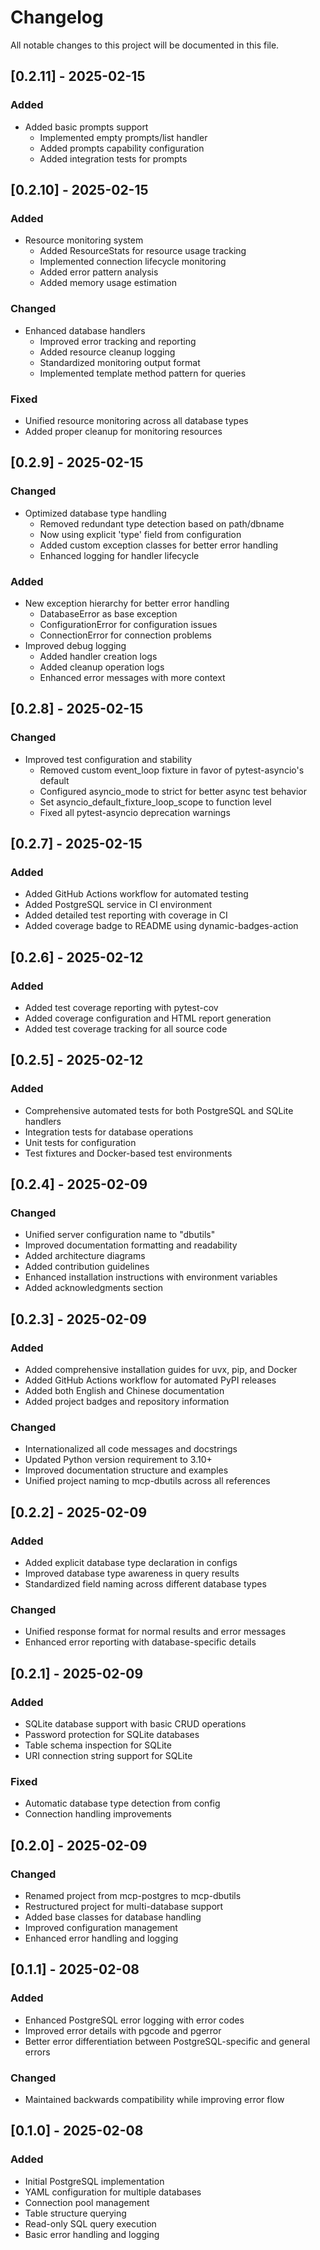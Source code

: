 # Changelog

All notable changes to this project will be documented in this file.

## [0.2.11] - 2025-02-15

### Added
- Added basic prompts support
  - Implemented empty prompts/list handler
  - Added prompts capability configuration
  - Added integration tests for prompts

## [0.2.10] - 2025-02-15

### Added
- Resource monitoring system
  - Added ResourceStats for resource usage tracking
  - Implemented connection lifecycle monitoring
  - Added error pattern analysis
  - Added memory usage estimation

### Changed
- Enhanced database handlers
  - Improved error tracking and reporting
  - Added resource cleanup logging
  - Standardized monitoring output format
  - Implemented template method pattern for queries

### Fixed
- Unified resource monitoring across all database types
- Added proper cleanup for monitoring resources

## [0.2.9] - 2025-02-15

### Changed
- Optimized database type handling
  - Removed redundant type detection based on path/dbname
  - Now using explicit 'type' field from configuration
  - Added custom exception classes for better error handling
  - Enhanced logging for handler lifecycle

### Added
- New exception hierarchy for better error handling
  - DatabaseError as base exception
  - ConfigurationError for configuration issues
  - ConnectionError for connection problems
- Improved debug logging
  - Added handler creation logs
  - Added cleanup operation logs
  - Enhanced error messages with more context

## [0.2.8] - 2025-02-15

### Changed
- Improved test configuration and stability
  - Removed custom event_loop fixture in favor of pytest-asyncio's default
  - Configured asyncio_mode to strict for better async test behavior
  - Set asyncio_default_fixture_loop_scope to function level
  - Fixed all pytest-asyncio deprecation warnings

## [0.2.7] - 2025-02-15

### Added
- Added GitHub Actions workflow for automated testing
- Added PostgreSQL service in CI environment
- Added detailed test reporting with coverage in CI
- Added coverage badge to README using dynamic-badges-action

## [0.2.6] - 2025-02-12

### Added
- Added test coverage reporting with pytest-cov
- Added coverage configuration and HTML report generation
- Added test coverage tracking for all source code

## [0.2.5] - 2025-02-12

### Added
- Comprehensive automated tests for both PostgreSQL and SQLite handlers
- Integration tests for database operations
- Unit tests for configuration
- Test fixtures and Docker-based test environments

## [0.2.4] - 2025-02-09

### Changed
- Unified server configuration name to "dbutils"
- Improved documentation formatting and readability
- Added architecture diagrams
- Added contribution guidelines
- Enhanced installation instructions with environment variables
- Added acknowledgments section

## [0.2.3] - 2025-02-09

### Added
- Added comprehensive installation guides for uvx, pip, and Docker
- Added GitHub Actions workflow for automated PyPI releases
- Added both English and Chinese documentation
- Added project badges and repository information

### Changed
- Internationalized all code messages and docstrings
- Updated Python version requirement to 3.10+
- Improved documentation structure and examples
- Unified project naming to mcp-dbutils across all references

## [0.2.2] - 2025-02-09

### Added
- Added explicit database type declaration in configs
- Improved database type awareness in query results
- Standardized field naming across different database types

### Changed
- Unified response format for normal results and error messages
- Enhanced error reporting with database-specific details

## [0.2.1] - 2025-02-09

### Added
- SQLite database support with basic CRUD operations
- Password protection for SQLite databases
- Table schema inspection for SQLite
- URI connection string support for SQLite

### Fixed
- Automatic database type detection from config
- Connection handling improvements

## [0.2.0] - 2025-02-09

### Changed
- Renamed project from mcp-postgres to mcp-dbutils
- Restructured project for multi-database support
- Added base classes for database handling
- Improved configuration management
- Enhanced error handling and logging

## [0.1.1] - 2025-02-08

### Added
- Enhanced PostgreSQL error logging with error codes
- Improved error details with pgcode and pgerror
- Better error differentiation between PostgreSQL-specific and general errors

### Changed
- Maintained backwards compatibility while improving error flow

## [0.1.0] - 2025-02-08

### Added
- Initial PostgreSQL implementation
- YAML configuration for multiple databases
- Connection pool management
- Table structure querying
- Read-only SQL query execution
- Basic error handling and logging
